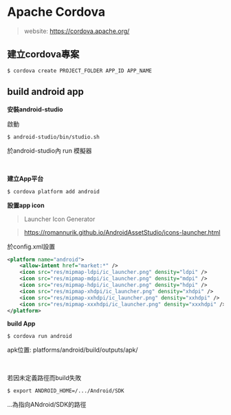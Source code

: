 # Apache Cordova

>website: https://cordova.apache.org/

## 建立cordova專案
```
$ cordova create PROJECT_FOLDER APP_ID APP_NAME
```

## build android app

**安裝android-studio**

啟動
```
$ android-studio/bin/studio.sh
```
於android-studio內 run 模擬器

<br />

**建立App平台**
```
$ cordova platform add android
```

**設置app icon**
>Launcher Icon Generator

>https://romannurik.github.io/AndroidAssetStudio/icons-launcher.html

於config.xml設置
```xml
<platform name="android">
    <allow-intent href="market:*" />
    <icon src="res/mipmap-ldpi/ic_launcher.png" density="ldpi" />
    <icon src="res/mipmap-mdpi/ic_launcher.png" density="mdpi" />
    <icon src="res/mipmap-hdpi/ic_launcher.png" density="hdpi" />
    <icon src="res/mipmap-xhdpi/ic_launcher.png" density="xhdpi" />
    <icon src="res/mipmap-xxhdpi/ic_launcher.png" density="xxhdpi" />
    <icon src="res/mipmap-xxxhdpi/ic_launcher.png" density="xxxhdpi" />
</platform>
```

**build App**
```
$ cordova run android
```
apk位置: platforms/android/build/outputs/apk/

<br />

若因未定義路徑而build失敗
```
$ export ANDROID_HOME=/.../Android/SDK
```
...為指向ANdroid/SDK的路徑
